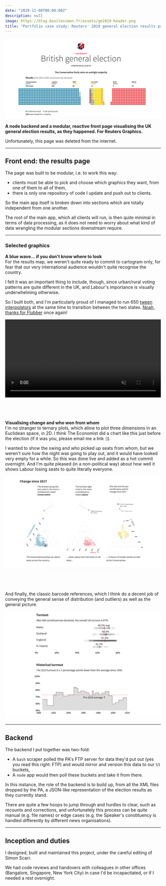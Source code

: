 ```yaml
---
date: "2020-11-08T00:00:00Z"
description: null
image: https://blog.basilesimon.fr/assets/ge2019-header.png
title: "Portfolio case study: Reuters' 2019 general election results page"
---
```


![Intro to GE2019 page screenshot](assets/ge2019-header.png)

**A node backend and a modular, reactive front page visualising the UK general election results, as they happened. For Reuters Graphics.**

Unfortunately, this page was deleted from the internet.

---

## Front end: the results page

The page was built to be modular, i.e. to work this way:

- clients must be able to pick and choose which graphics they want, from one of them to all of them,
- there is only one repository of code I update and push out to clients.

So the main app itself is broken down into sections which are totally independent from one another.

The root of the main app, which all clients will run, is then quite minimal in terms of data processing, as it does not need to worry about what kind of data wrangling the modular sections downstream require.

---

### Selected graphics
**A blue wave... if you don't know where to look**   
For the results map, we weren't quite ready to commit to cartogram only, for fear that our very international audience wouldn't quite recognise the country.

I felt it was an important thing to include, though, since urban/rural voting patterns are quite different in the UK, and Labour's importance is visually underwhelming otherwise.

So I built both, and I'm particularly proud of I managed to run 650 [tween interpolators](https://github.com/d3/d3-transition#transition_attrTween) at the same time to transition between the two states. [Noah, thanks for Flubber](https://github.com/veltman/flubber) once again!

<video autoplay loop muted playsinline class="video-background" style="width:100%">
  <source src="assets/ge2019-maps.mp4" type="video/mp4">
</video>

<div style="margin-top: 70px"></div>

**Visualising change and who won from whom**  
I'm no stranger to ternary plots, which allow to plot three dimensions in an Euclidean space, in 2D. I think The Economist did a chart like this just before the election (if it was you, please email me a link :)).

I wanted to show the swing and who picked up seats from whom, but we weren't sure how the night was going to play out, and it would have looked very empty for a while. So this was done live and added as a hot commit overnight. And I'm quite pleased (in a non-political way) about how well it shows Labour losing seats to quite literally everyone.

![Screenshot of the GE2019 ternary charts](assets/ge2019-ternaries.png)

<div style="margin-top: 70px"></div>

And finally, the classic barcode references, which I think do a decent job of conveying the general sense of distribution (and outliers) as well as the general picture.

![Screenshot of miscellaneous bits of the GE2019 page](assets/ge2019-misc.png)


---

## Backend
The backend I put together was two-fold:

* A `bash` scraper polled the PA's FTP server for data they'd put out (yes you read this right: FTP) and would mirror and version this data to our `S3` buckets,
* A `node` app would then poll these buckets and take it from there.

In this instance, the role of the backend is to build up, from all the XML files dropped by the PA, a JSON-like representation of the election results as they currently stand.

There are quite a few hoops to jump through and hurdles to clear, such as recounts and corrections, and unfortunately this process can be quite manual (e.g. file names) or edge cases (e.g. the Speaker's constituency is handled differently by different news organisations).

---

## Inception and duties
I designed, built and maintained this project, under the careful editing of Simon Scarr.

We had code reviews and handovers with colleagues in other offices (Bangalore, Singapore, New York City) in case I'd be incapacitated, or if I needed a rest overnight.
